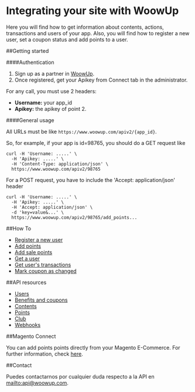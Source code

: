 Integrating your site with WoowUp
=================================

Here you will find how to get information about contents, actions, transactions and users of your app.
Also, you will find how to register a new user, set a coupon status and add points to a user.

##Getting started

####Authentication

1. Sign up as a partner in [WoowUp](http://www.woowup.com).
2. Once registered, get your Apikey from Connect tab in the administrator.

For any call, you must use 2 headers:
 
 * __Username:__ your app_id 
 * __Apikey:__ the apikey of point 2.

####General usage

All URLs must be like `https://www.woowup.com/apiv2/{app_id}`. 

So, for example, if your app is id=98765, you should do a GET request like

```shell
curl -H 'Username: .....' \
  -H 'Apikey: .....' \
  -H 'Content-Type: application/json' \
  https://www.woowup.com/apiv2/98765
```

For a POST request, you have to include the 'Accept: application/json' header

```shell
curl -H 'Username: .....' \
  -H 'Apikey: .....' \
  -H 'Accept: application/json' \
  -d 'key=value&...' \
  https://www.woowup.com/apiv2/98765/add_points...
```

##How To

* [Register a new user](https://github.com/woowup/docs/blob/master/api/examples.md#register-a-new-user)
* [Add points](https://github.com/woowup/docs/blob/master/api/examples.md#add-points)
* [Add sale points](https://github.com/woowup/docs/blob/master/api/examples.md#add-sale-points)
* [Get a user](https://github.com/woowup/docs/blob/master/api/examples.md#get-a-user)
* [Get user's transactions](https://github.com/woowup/docs/blob/master/api/get-users-transactions)
* [Mark coupon as changed](https://github.com/woowup/docs/blob/master/api/get-users-transactions)

##API resources

* [Users](https://github.com/woowup/docs/blob/master/api/registracion.md)
* [Benefits and coupons](https://github.com/woowup/docs/blob/master/api/beneficios.md)
* [Contents](https://github.com/woowup/docs/blob/master/api/contenidos.md)
* [Points](https://github.com/woowup/docs/blob/master/api/puntos.md)
* [Club](https://github.com/woowup/docs/blob/master/api/club.md)
* [Webhooks](https://github.com/woowup/docs/blob/master/api/webhooks.md)

##Magento Connect

You can add points points directly from your Magento E-Commerce. For further information, check [here](https://github.com/woowup/docs/blob/master/magento_connect/readme.md).

##Contact

Puedes contactarnos por cualquier duda respecto a la API en <mailto:api@woowup.com>.